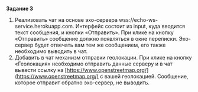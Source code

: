 **Задание 3**

1. Реализовать чат на основе эхо-сервера wss://echo-ws-service.herokuapp.com.
Интерфейс состоит из input, куда вводится текст сообщения, и кнопки «Отправить».
При клике на кнопку «Отправить» сообщение должно появляться в окне переписки.
Эхо-сервер будет отвечать вам тем же сообщением, его также необходимо выводить в чат.
2. Добавить в чат механизм отправки геолокации. 
При клике на кнопку «Геолокация» необходимо отправить данные серверу и в чат вывести ссылку на [https://www.openstreetmap.org/](https://www.openstreetmap.org/) с вашей геолокацией. Сообщение, которое отправит обратно эхо-сервер, не выводить.